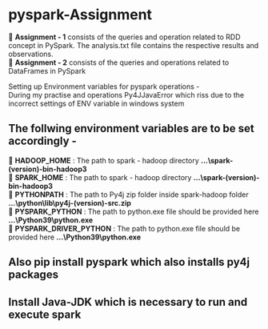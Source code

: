 # pyspark-Assignment

🔴 **Assignment - 1** consists of the queries and operation related to RDD concept in PySpark. The analysis.txt file contains the respective results and observations.  
🔴 **Assignment - 2** consists of the queries and operations related to DataFrames in PySpark   
  
Setting up Environment variables for pyspark operations -   
During my practise and operations Py4JJavaError which riss due to the incorrect settings of ENV variable in windows system  

## The follwing environment variables are to be set accordingly -  
🔴 **HADOOP_HOME** : The path to spark - hadoop directory **...\spark-(version)-bin-hadoop3**  
🔴 **SPARK_HOME**  : The path to spark - hadoop directory **...\spark-(version)-bin-hadoop3**  
🔴 **PYTHONPATH**  : The path to Py4j zip folder inside spark-hadoop folder **...\python\lib\py4j-(version)-src.zip**  
🔴 **PYSPARK_PYTHON**  : The path to python.exe file should be provided here **...\Python39\python.exe**  
🔴 **PYSPARK_DRIVER_PYTHON**  : The path to python.exe file should be provided here **...\Python39\python.exe**  

## Also pip install pyspark which also installs py4j packages  
## Install Java-JDK which is necessary to run and execute spark 
